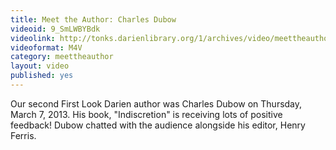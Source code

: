 ```yaml
---
title: Meet the Author: Charles Dubow
videoid: 9_SmLWBYBdk
videolink: http://tonks.darienlibrary.org/1/archives/video/meettheauthor/20130307_charles_dubow.m4v
videoformat: M4V
category: meettheauthor
layout: video
published: yes
---
```


Our second First Look Darien author was Charles Dubow on Thursday, March 7, 2013. His book, "Indiscretion" is receiving lots of positive feedback! Dubow chatted with the audience alongside his editor, Henry Ferris. 